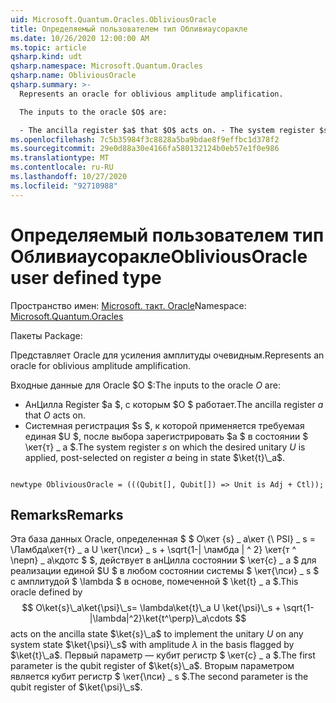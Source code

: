 ```yaml
---
uid: Microsoft.Quantum.Oracles.ObliviousOracle
title: Определяемый пользователем тип Обливиаусоракле
ms.date: 10/26/2020 12:00:00 AM
ms.topic: article
qsharp.kind: udt
qsharp.namespace: Microsoft.Quantum.Oracles
qsharp.name: ObliviousOracle
qsharp.summary: >-
  Represents an oracle for oblivious amplitude amplification.

  The inputs to the oracle $O$ are:

  - The ancilla register $a$ that $O$ acts on. - The system register $s$ on which the desired unitary $U$ is applied, post-selected on register $a$ being in state $\ket{t}\_a$.
ms.openlocfilehash: 7c5b35984f3c8828a5ba9bdae8f9effbc1d378f2
ms.sourcegitcommit: 29e0d88a30e4166fa580132124b0eb57e1f0e986
ms.translationtype: MT
ms.contentlocale: ru-RU
ms.lasthandoff: 10/27/2020
ms.locfileid: "92710988"
---
```

# <a name="obliviousoracle-user-defined-type"></a><span data-ttu-id="76fb2-102">Определяемый пользователем тип Обливиаусоракле</span><span class="sxs-lookup"><span data-stu-id="76fb2-102">ObliviousOracle user defined type</span></span>

<span data-ttu-id="76fb2-103">Пространство имен: [Microsoft. такт. Oracle](xref:Microsoft.Quantum.Oracles)</span><span class="sxs-lookup"><span data-stu-id="76fb2-103">Namespace: [Microsoft.Quantum.Oracles](xref:Microsoft.Quantum.Oracles)</span></span>

<span data-ttu-id="76fb2-104">Пакеты [](https://nuget.org/packages/)</span><span class="sxs-lookup"><span data-stu-id="76fb2-104">Package: [](https://nuget.org/packages/)</span></span>


<span data-ttu-id="76fb2-105">Представляет Oracle для усиления амплитуды очевидным.</span><span class="sxs-lookup"><span data-stu-id="76fb2-105">Represents an oracle for oblivious amplitude amplification.</span></span>

<span data-ttu-id="76fb2-106">Входные данные для Oracle $O $:</span><span class="sxs-lookup"><span data-stu-id="76fb2-106">The inputs to the oracle $O$ are:</span></span>

- <span data-ttu-id="76fb2-107">АнЦилла Register $a $, с которым $O $ работает.</span><span class="sxs-lookup"><span data-stu-id="76fb2-107">The ancilla register $a$ that $O$ acts on.</span></span>
- <span data-ttu-id="76fb2-108">Системная регистрация $s $, к которой применяется требуемая единая $U $, после выбора зарегистрировать $a $ в состоянии $ \кет{т} \_ a $.</span><span class="sxs-lookup"><span data-stu-id="76fb2-108">The system register $s$ on which the desired unitary $U$ is applied, post-selected on register $a$ being in state $\ket{t}\_a$.</span></span>

```qsharp

newtype ObliviousOracle = (((Qubit[], Qubit[]) => Unit is Adj + Ctl));
```



## <a name="remarks"></a><span data-ttu-id="76fb2-109">Remarks</span><span class="sxs-lookup"><span data-stu-id="76fb2-109">Remarks</span></span>

<span data-ttu-id="76fb2-110">Эта база данных Oracle, определенная $ $ О\кет {s} \_ а\кет {\ PSI} \_ s = \Ламбда\кет{т} \_ a U \кет{\пси} \_ s + \sqrt{1-| \ламбда | ^ 2} \кет{т ^ \перп} \_ а\кдотс $ $, действует в анЦилла состоянии $ \кет{с} \_ a $ для реализации единой $U $ в любом состоянии системы $ \кет{\пси} \_ s $ с амплитудой $ \lambda $ в основе, помеченной $ \ket{t} \_ a $.</span><span class="sxs-lookup"><span data-stu-id="76fb2-110">This oracle defined by $$ O\ket{s}\_a\ket{\psi}\_s= \lambda\ket{t}\_a U \ket{\psi}\_s + \sqrt{1-|\lambda|^2}\ket{t^\perp}\_a\cdots $$ acts on the ancilla state $\ket{s}\_a$ to implement the unitary $U$ on any system state $\ket{\psi}\_s$ with amplitude $\lambda$ in the basis flagged by $\ket{t}\_a$.</span></span>
<span data-ttu-id="76fb2-111">Первый параметр — кубит регистр $ \кет{с} \_ a $.</span><span class="sxs-lookup"><span data-stu-id="76fb2-111">The first parameter is the qubit register of $\ket{s}\_a$.</span></span> <span data-ttu-id="76fb2-112">Вторым параметром является кубит регистр $ \кет{\пси} \_ s $.</span><span class="sxs-lookup"><span data-stu-id="76fb2-112">The second parameter is the qubit register of $\ket{\psi}\_s$.</span></span>
